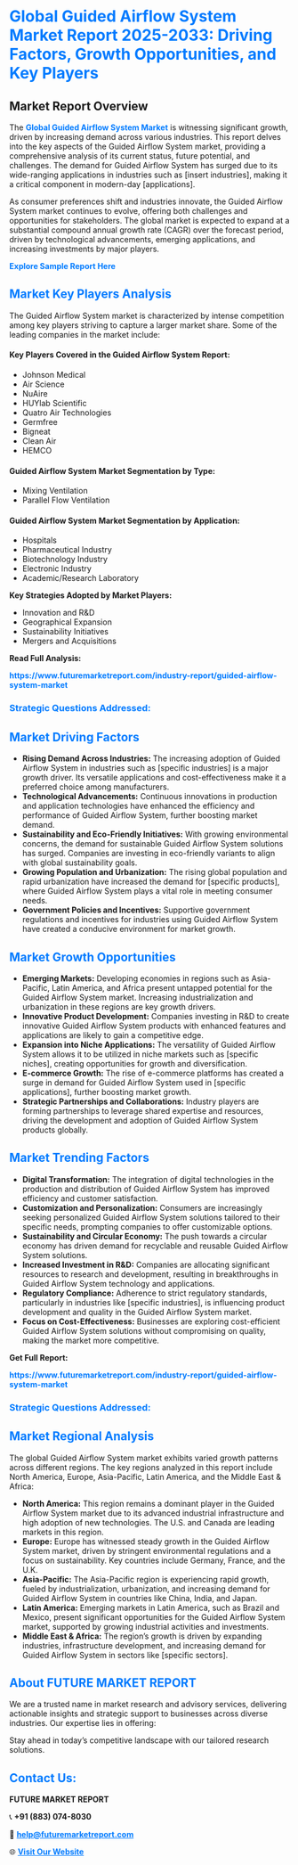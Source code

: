 <h1 style="color: #007BFF;">Global Guided Airflow System Market Report 2025-2033: Driving Factors, Growth Opportunities, and Key Players</h1>

<section id="overview">
<h2>Market Report Overview</h2>
<p>The <a href="https://www.futuremarketreport.com/industry-report/guided-airflow-system-market" style="color: #007BFF; text-decoration: none;"><strong>Global Guided Airflow System Market</strong></a> is witnessing significant growth, driven by increasing demand across various industries. This report delves into the key aspects of the Guided Airflow System market, providing a comprehensive analysis of its current status, future potential, and challenges. The demand for Guided Airflow System has surged due to its wide-ranging applications in industries such as [insert industries], making it a critical component in modern-day [applications].</p>
<p>As consumer preferences shift and industries innovate, the Guided Airflow System market continues to evolve, offering both challenges and opportunities for stakeholders. The global market is expected to expand at a substantial compound annual growth rate (CAGR) over the forecast period, driven by technological advancements, emerging applications, and increasing investments by major players.</p>
</section>

<section id="overview">
<p><a href="https://www.futuremarketreport.com/request-sample/reportId=61771" style="color: #007BFF; text-decoration: none;"><strong>Explore Sample Report Here</strong></a></p>
</section>

<section id="key-players">
<h2 style="color: #007BFF;">Market Key Players Analysis</h2>
<p>The Guided Airflow System market is characterized by intense competition among key players striving to capture a larger market share. Some of the leading companies in the market include:</p>
<h4>Key Players Covered in the Guided Airflow System Report:</h4>
<ul><li>Johnson Medical</li><li>Air Science</li><li>NuAire</li><li>HUYlab Scientific</li><li>Quatro Air Technologies</li><li>Germfree</li><li>Bigneat</li><li>Clean Air</li><li>HEMCO</li></ul>
<h4>Guided Airflow System Market Segmentation by Type:</h4>
<ul><li>Mixing Ventilation</li><li>Parallel Flow Ventilation</li></ul>

<h4>Guided Airflow System Market Segmentation by Application:</h4>
<ul><li>Hospitals</li><li>Pharmaceutical Industry</li><li>Biotechnology Industry</li><li>Electronic Industry</li><li>Academic/Research Laboratory</li></ul>
<p><strong>Key Strategies Adopted by Market Players:</strong></p>
<ul>
<li>Innovation and R&D</li>
<li>Geographical Expansion</li>
<li>Sustainability Initiatives</li>
<li>Mergers and Acquisitions</li>
</ul>
</section>

<section>
<p><strong>Read Full Analysis: </strong></p><a href="https://www.futuremarketreport.com/industry-report/guided-airflow-system-market" style="color: #007BFF; text-decoration: none;"><strong>https://www.futuremarketreport.com/industry-report/guided-airflow-system-market</strong></a>
<h3 style="color: #007BFF;">Strategic Questions Addressed:</h3>
</section>

<section id="driving-factors">
<h2 style="color: #007BFF;">Market Driving Factors</h2>
<ul>
<li><strong>Rising Demand Across Industries:</strong> The increasing adoption of Guided Airflow System in industries such as [specific industries] is a major growth driver. Its versatile applications and cost-effectiveness make it a preferred choice among manufacturers.</li>
<li><strong>Technological Advancements:</strong> Continuous innovations in production and application technologies have enhanced the efficiency and performance of Guided Airflow System, further boosting market demand.</li>
<li><strong>Sustainability and Eco-Friendly Initiatives:</strong> With growing environmental concerns, the demand for sustainable Guided Airflow System solutions has surged. Companies are investing in eco-friendly variants to align with global sustainability goals.</li>
<li><strong>Growing Population and Urbanization:</strong> The rising global population and rapid urbanization have increased the demand for [specific products], where Guided Airflow System plays a vital role in meeting consumer needs.</li>
<li><strong>Government Policies and Incentives:</strong> Supportive government regulations and incentives for industries using Guided Airflow System have created a conducive environment for market growth.</li>
</ul>
</section>

<section id="growth-opportunities">
<h2 style="color: #007BFF;">Market Growth Opportunities</h2>
<ul>
<li><strong>Emerging Markets:</strong> Developing economies in regions such as Asia-Pacific, Latin America, and Africa present untapped potential for the Guided Airflow System market. Increasing industrialization and urbanization in these regions are key growth drivers.</li>
<li><strong>Innovative Product Development:</strong> Companies investing in R&D to create innovative Guided Airflow System products with enhanced features and applications are likely to gain a competitive edge.</li>
<li><strong>Expansion into Niche Applications:</strong> The versatility of Guided Airflow System allows it to be utilized in niche markets such as [specific niches], creating opportunities for growth and diversification.</li>
<li><strong>E-commerce Growth:</strong> The rise of e-commerce platforms has created a surge in demand for Guided Airflow System used in [specific applications], further boosting market growth.</li>
<li><strong>Strategic Partnerships and Collaborations:</strong> Industry players are forming partnerships to leverage shared expertise and resources, driving the development and adoption of Guided Airflow System products globally.</li>
</ul>
</section>

<section id="trending-factors">
<h2 style="color: #007BFF;">Market Trending Factors</h2>
<ul>
<li><strong>Digital Transformation:</strong> The integration of digital technologies in the production and distribution of Guided Airflow System has improved efficiency and customer satisfaction.</li>
<li><strong>Customization and Personalization:</strong> Consumers are increasingly seeking personalized Guided Airflow System solutions tailored to their specific needs, prompting companies to offer customizable options.</li>
<li><strong>Sustainability and Circular Economy:</strong> The push towards a circular economy has driven demand for recyclable and reusable Guided Airflow System solutions.</li>
<li><strong>Increased Investment in R&D:</strong> Companies are allocating significant resources to research and development, resulting in breakthroughs in Guided Airflow System technology and applications.</li>
<li><strong>Regulatory Compliance:</strong> Adherence to strict regulatory standards, particularly in industries like [specific industries], is influencing product development and quality in the Guided Airflow System market.</li>
<li><strong>Focus on Cost-Effectiveness:</strong> Businesses are exploring cost-efficient Guided Airflow System solutions without compromising on quality, making the market more competitive.</li>
</ul>
</section>

<section>
<p><strong>Get Full Report: </strong></p><a href="https://www.futuremarketreport.com/industry-report/guided-airflow-system-market" style="color: #007BFF; text-decoration: none;"><strong>https://www.futuremarketreport.com/industry-report/guided-airflow-system-market</strong></a>
<h3 style="color: #007BFF;">Strategic Questions Addressed:</h3>
</section>


<section id="regional-analysis">
<h2 style="color: #007BFF;">Market Regional Analysis</h2>
<p>The global Guided Airflow System market exhibits varied growth patterns across different regions. The key regions analyzed in this report include North America, Europe, Asia-Pacific, Latin America, and the Middle East & Africa:</p>
<ul>
<li><strong>North America:</strong> This region remains a dominant player in the Guided Airflow System market due to its advanced industrial infrastructure and high adoption of new technologies. The U.S. and Canada are leading markets in this region.</li>
<li><strong>Europe:</strong> Europe has witnessed steady growth in the Guided Airflow System market, driven by stringent environmental regulations and a focus on sustainability. Key countries include Germany, France, and the U.K.</li>
<li><strong>Asia-Pacific:</strong> The Asia-Pacific region is experiencing rapid growth, fueled by industrialization, urbanization, and increasing demand for Guided Airflow System in countries like China, India, and Japan.</li>
<li><strong>Latin America:</strong> Emerging markets in Latin America, such as Brazil and Mexico, present significant opportunities for the Guided Airflow System market, supported by growing industrial activities and investments.</li>
<li><strong>Middle East & Africa:</strong> The region’s growth is driven by expanding industries, infrastructure development, and increasing demand for Guided Airflow System in sectors like [specific sectors].</li>
</ul>
</section>

<footer>
<h2 style="color: #007BFF;">About FUTURE MARKET REPORT</h2>
<p>We are a trusted name in market research and advisory services, delivering actionable insights and strategic support to businesses across diverse industries. Our expertise lies in offering:</p>

<p>Stay ahead in today’s competitive landscape with our tailored research solutions.</p>

<h2 style="color: #007BFF;">Contact Us:</h2>
<p><strong>FUTURE MARKET REPORT</strong></p>
<p>📞 <strong>+91 (883) 074-8030</strong></p>
<p>📧 <strong><a href="mailto:help@futuremarketreport.com" style="color: #007BFF;">help@futuremarketreport.com</a></strong></p>
<p>🌐 <strong><a href="https://www.futuremarketreport.com/" style="color: #007BFF;">Visit Our Website</a></strong></p>
</footer>